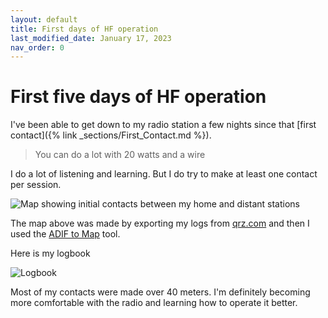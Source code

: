 ```yaml
---
layout: default
title: First days of HF operation
last_modified_date: January 17, 2023 
nav_order: 0
---
```


# First five days of HF operation

I've been able to get down to my radio station a few nights since that [first contact]({% link _sections/First_Contact.md %}).

> You can do a lot with 20 watts and a wire

I do a lot of listening and learning. But I do try to make at least one contact per session.

![Map showing initial contacts between my home and distant stations](contacts_map.png "Contacts made my first week of operation")

The map above was made by exporting my logs from [qrz.com](https://www.qrz.com/) and then I used the [ADIF to Map](https://www.levinecentral.com/adif2map/) tool.

Here is my logbook

![](logbook.png "Logbook")

Most of my contacts were made over 40 meters. I'm definitely becoming more comfortable with the radio
and learning how to operate it better.